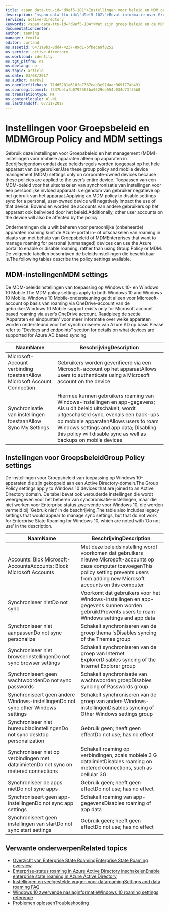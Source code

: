 ```yaml
---
title: <span data-ttu-id="d9ef5-101">Instellingen voor beleid en MDM groep | Microsoft Docs</span><span class="sxs-lookup"><span data-stu-id="d9ef5-101">Group Policy and MDM settings | Microsoft Docs</span></span>
description: "<span data-ttu-id=\"d9ef5-102\">Bevat informatie over Groepsbeleid en het mobiele apparaat management (MDM)-instellingen die moeten worden gebruikt op apparaten in Bedrijfseigendom.</span><span class=\"sxs-lookup\"><span data-stu-id=\"d9ef5-102\">Provides information about group policy and mobile device management (MDM) settings that should be used on corporate-owned devices.</span></span> <span data-ttu-id=\"d9ef5-103\">Deze beleidsregels worden toegepast op het hele apparaat van de gebruiker.</span><span class=\"sxs-lookup\"><span data-stu-id=\"d9ef5-103\">These policies are applied to the user’s entire device.</span></span>"
services: active-directory
keywords: <span data-ttu-id="d9ef5-104">Wat zijn groep beleid en de MDM-instellingen voor Enterprise State Roaming, Enterprise State Roaming, windows cloud</span><span class="sxs-lookup"><span data-stu-id="d9ef5-104">what are group Policy and MDM settings for Enterprise State Roaming, Enterprise State Roaming, windows cloud</span></span>
documentationcenter: 
author: tanning
manager: femila
editor: curtand
ms.assetid: 6471a9b3-8dd4-4237-89d1-bfbeca9f8252
ms.service: active-directory
ms.workload: identity
ms.tgt_pltfrm: na
ms.devlang: na
ms.topic: article
ms.date: 03/08/2017
ms.author: markvi
ms.openlocfilehash: 71dd5281a618fe7367eab3e97daac069f77ab491
ms.sourcegitcommit: f537befafb079256fba0529ee554c034d73f36b0
ms.translationtype: MT
ms.contentlocale: nl-NL
ms.lasthandoff: 07/11/2017
---
```

# <a name="group-policy-and-mdm-settings"></a><span data-ttu-id="d9ef5-105">Instellingen voor Groepsbeleid en MDM</span><span class="sxs-lookup"><span data-stu-id="d9ef5-105">Group Policy and MDM settings</span></span>
<span data-ttu-id="d9ef5-106">Gebruik deze instellingen voor Groepsbeleid en het management (MDM)-instellingen voor mobiele apparaten alleen op apparaten in Bedrijfseigendom omdat deze beleidsregels worden toegepast op het hele apparaat van de gebruiker.</span><span class="sxs-lookup"><span data-stu-id="d9ef5-106">Use these group policy and mobile device management (MDM) settings only on corporate-owned devices because these policies are applied to the user’s entire device.</span></span> <span data-ttu-id="d9ef5-107">Toepassen van een MDM-beleid voor het uitschakelen van synchronisatie van instellingen voor een persoonlijke invloed apparaat is eigendom van gebruiker negatieve op het gebruik van het apparaat.</span><span class="sxs-lookup"><span data-stu-id="d9ef5-107">Applying an MDM policy to disable settings sync for a personal, user-owned device will negatively impact the use of that device.</span></span> <span data-ttu-id="d9ef5-108">Bovendien worden de accounts van andere gebruikers op het apparaat ook beïnvloed door het beleid.</span><span class="sxs-lookup"><span data-stu-id="d9ef5-108">Additionally, other user accounts on the device will also be affected by the policy.</span></span>

<span data-ttu-id="d9ef5-109">Ondernemingen die u wilt beheren voor persoonlijke (onbeheerde) apparaten roaming kunt de Azure-portal in- of uitschakelen van roaming in plaats van met behulp van Groepsbeleid of MDM</span><span class="sxs-lookup"><span data-stu-id="d9ef5-109">Enterprises that want to manage roaming for personal (unmanaged) devices can use the Azure portal to enable or disable roaming, rather than using Group Policy or MDM.</span></span>
<span data-ttu-id="d9ef5-110">De volgende tabellen beschrijven de beleidsinstellingen die beschikbaar is.</span><span class="sxs-lookup"><span data-stu-id="d9ef5-110">The following tables describe the policy settings available.</span></span>

## <a name="mdm-settings"></a><span data-ttu-id="d9ef5-111">MDM-instellingen</span><span class="sxs-lookup"><span data-stu-id="d9ef5-111">MDM settings</span></span>
<span data-ttu-id="d9ef5-112">De MDM-beleidsinstellingen van toepassing op Windows 10- en Windows 10 Mobile.</span><span class="sxs-lookup"><span data-stu-id="d9ef5-112">The MDM policy settings apply to both Windows 10 and Windows 10 Mobile.</span></span>  <span data-ttu-id="d9ef5-113">Windows 10 Mobile-ondersteuning geldt alleen voor Microsoft-account op basis van roaming via OneDrive-account van de gebruiker.</span><span class="sxs-lookup"><span data-stu-id="d9ef5-113">Windows 10 Mobile support exists only for Microsoft account based roaming via user’s OneDrive account.</span></span>  <span data-ttu-id="d9ef5-114">Raadpleeg de sectie 'Apparaten en eindpunten' voor meer informatie over welke apparaten worden ondersteund voor het synchroniseren van Azure AD op basis.</span><span class="sxs-lookup"><span data-stu-id="d9ef5-114">Please refer to “Devices and endpoints” section for details on what devices are supported for Azure AD based syncing.</span></span>

| <span data-ttu-id="d9ef5-115">Naam</span><span class="sxs-lookup"><span data-stu-id="d9ef5-115">Name</span></span> | <span data-ttu-id="d9ef5-116">Beschrijving</span><span class="sxs-lookup"><span data-stu-id="d9ef5-116">Description</span></span> |
| --- | --- |
| <span data-ttu-id="d9ef5-117">Microsoft-Account verbinding toestaan</span><span class="sxs-lookup"><span data-stu-id="d9ef5-117">Allow Microsoft Account Connection</span></span> |<span data-ttu-id="d9ef5-118">Gebruikers worden geverifieerd via een Microsoft-account op het apparaat</span><span class="sxs-lookup"><span data-stu-id="d9ef5-118">Allows users to authenticate using a Microsoft account on the device</span></span> |
| <span data-ttu-id="d9ef5-119">Synchronisatie van instellingen toestaan</span><span class="sxs-lookup"><span data-stu-id="d9ef5-119">Allow Sync My Settings</span></span> |<span data-ttu-id="d9ef5-120">Hiermee kunnen gebruikers roaming van Windows-instellingen en app-gegevens; Als u dit beleid uitschakelt, wordt uitgeschakeld sync, evenals een back-ups op mobiele apparaten</span><span class="sxs-lookup"><span data-stu-id="d9ef5-120">Allows users to roam Windows settings and app data; Disabling this policy will disable sync as well as backups on mobile devices</span></span> |

## <a name="group-policy-settings"></a><span data-ttu-id="d9ef5-121">Instellingen voor Groepsbeleid</span><span class="sxs-lookup"><span data-stu-id="d9ef5-121">Group Policy settings</span></span>
<span data-ttu-id="d9ef5-122">De instellingen voor Groepsbeleid van toepassing op Windows 10-apparaten die zijn gekoppeld aan een Active Directory-domein.</span><span class="sxs-lookup"><span data-stu-id="d9ef5-122">The Group Policy settings apply to Windows 10 devices that are joined to an Active Directory domain.</span></span> <span data-ttu-id="d9ef5-123">De tabel bevat ook verouderde instellingen die wordt weergegeven voor het beheren van synchronisatie-instellingen, maar die niet werken voor Enterprise status zwervende voor Windows 10, die worden vermeld bij 'Gebruik niet' in de beschrijving.</span><span class="sxs-lookup"><span data-stu-id="d9ef5-123">The table also includes legacy settings that would appear to manage sync settings, but that do not work for Enterprise State Roaming for Windows 10, which are noted with ‘Do not use’ in the description.</span></span>

| <span data-ttu-id="d9ef5-124">Naam</span><span class="sxs-lookup"><span data-stu-id="d9ef5-124">Name</span></span> | <span data-ttu-id="d9ef5-125">Beschrijving</span><span class="sxs-lookup"><span data-stu-id="d9ef5-125">Description</span></span> |
| --- | --- |
| <span data-ttu-id="d9ef5-126">Accounts: Blok Microsoft-Accounts</span><span class="sxs-lookup"><span data-stu-id="d9ef5-126">Accounts: Block Microsoft Accounts</span></span> |<span data-ttu-id="d9ef5-127">Met deze beleidsinstelling wordt voorkomen dat gebruikers nieuwe Microsoft-accounts op deze computer toevoegen</span><span class="sxs-lookup"><span data-stu-id="d9ef5-127">This policy setting prevents users from adding new Microsoft accounts on this computer</span></span> |
| <span data-ttu-id="d9ef5-128">Synchroniseer niet</span><span class="sxs-lookup"><span data-stu-id="d9ef5-128">Do not sync</span></span> |<span data-ttu-id="d9ef5-129">Voorkomt dat gebruikers voor het Windows-instellingen en app-gegevens kunnen worden gebruikt</span><span class="sxs-lookup"><span data-stu-id="d9ef5-129">Prevents users to roam Windows settings and app data</span></span> |
| <span data-ttu-id="d9ef5-130">Synchroniseer niet aanpassen</span><span class="sxs-lookup"><span data-stu-id="d9ef5-130">Do not sync personalize</span></span> |<span data-ttu-id="d9ef5-131">Schakelt synchroniseren van de groep thema 's</span><span class="sxs-lookup"><span data-stu-id="d9ef5-131">Disables syncing of the Themes group</span></span> |
| <span data-ttu-id="d9ef5-132">Synchroniseer niet browserinstellingen</span><span class="sxs-lookup"><span data-stu-id="d9ef5-132">Do not sync browser settings</span></span> |<span data-ttu-id="d9ef5-133">Schakelt synchroniseren van de groep van Internet Explorer</span><span class="sxs-lookup"><span data-stu-id="d9ef5-133">Disables syncing of the Internet Explorer group</span></span> |
| <span data-ttu-id="d9ef5-134">Synchroniseert geen wachtwoorden</span><span class="sxs-lookup"><span data-stu-id="d9ef5-134">Do not sync passwords</span></span> |<span data-ttu-id="d9ef5-135">Schakelt synchronisatie van wachtwoorden groep</span><span class="sxs-lookup"><span data-stu-id="d9ef5-135">Disables syncing of Passwords group</span></span> |
| <span data-ttu-id="d9ef5-136">Synchroniseert geen andere Windows-instellingen</span><span class="sxs-lookup"><span data-stu-id="d9ef5-136">Do not sync other Windows settings</span></span> |<span data-ttu-id="d9ef5-137">Schakelt synchroniseren van de groep van andere Windows-instellingen</span><span class="sxs-lookup"><span data-stu-id="d9ef5-137">Disables syncing of Other Windows settings group</span></span> |
| <span data-ttu-id="d9ef5-138">Synchroniseer niet bureaubladinstellingen</span><span class="sxs-lookup"><span data-stu-id="d9ef5-138">Do not sync desktop personalization</span></span> |<span data-ttu-id="d9ef5-139">Gebruik geen; heeft geen effect</span><span class="sxs-lookup"><span data-stu-id="d9ef5-139">Do not use; has no effect</span></span> |
| <span data-ttu-id="d9ef5-140">Synchroniseer niet op verbindingen met datalimieten</span><span class="sxs-lookup"><span data-stu-id="d9ef5-140">Do not sync on metered connections</span></span> |<span data-ttu-id="d9ef5-141">Schakelt roaming op verbindingen, zoals mobiele 3 G datalimiet</span><span class="sxs-lookup"><span data-stu-id="d9ef5-141">Disables roaming on metered connections, such as cellular 3G</span></span> |
| <span data-ttu-id="d9ef5-142">Synchroniseer de apps niet</span><span class="sxs-lookup"><span data-stu-id="d9ef5-142">Do not sync apps</span></span> |<span data-ttu-id="d9ef5-143">Gebruik geen; heeft geen effect</span><span class="sxs-lookup"><span data-stu-id="d9ef5-143">Do not use; has no effect</span></span> |
| <span data-ttu-id="d9ef5-144">Synchroniseert geen app-instellingen</span><span class="sxs-lookup"><span data-stu-id="d9ef5-144">Do not sync app settings</span></span> |<span data-ttu-id="d9ef5-145">Schakelt roaming van app-gegevens</span><span class="sxs-lookup"><span data-stu-id="d9ef5-145">Disables roaming of app data</span></span> |
| <span data-ttu-id="d9ef5-146">Synchroniseert geen instellingen van start</span><span class="sxs-lookup"><span data-stu-id="d9ef5-146">Do not sync start settings</span></span> |<span data-ttu-id="d9ef5-147">Gebruik geen; heeft geen effect</span><span class="sxs-lookup"><span data-stu-id="d9ef5-147">Do not use; has no effect</span></span> |

## <a name="related-topics"></a><span data-ttu-id="d9ef5-148">Verwante onderwerpen</span><span class="sxs-lookup"><span data-stu-id="d9ef5-148">Related topics</span></span>
* [<span data-ttu-id="d9ef5-149">Overzicht van Enterprise State Roaming</span><span class="sxs-lookup"><span data-stu-id="d9ef5-149">Enterprise State Roaming overview</span></span>](active-directory-windows-enterprise-state-roaming-overview.md)
* [<span data-ttu-id="d9ef5-150">Enterprise-status roaming in Azure Active Directory inschakelen</span><span class="sxs-lookup"><span data-stu-id="d9ef5-150">Enable enterprise state roaming in Azure Active Directory</span></span>](active-directory-windows-enterprise-state-roaming-enable.md)
* [<span data-ttu-id="d9ef5-151">Instellingen en veelgestelde vragen voor dataroaming</span><span class="sxs-lookup"><span data-stu-id="d9ef5-151">Settings and data roaming FAQ</span></span>](active-directory-windows-enterprise-state-roaming-faqs.md)
* [<span data-ttu-id="d9ef5-152">Windows 10 zwervende naslaginformatie</span><span class="sxs-lookup"><span data-stu-id="d9ef5-152">Windows 10 roaming settings reference</span></span>](active-directory-windows-enterprise-state-roaming-windows-settings-reference.md)
* [<span data-ttu-id="d9ef5-153">Problemen oplossen</span><span class="sxs-lookup"><span data-stu-id="d9ef5-153">Troubleshooting</span></span>](active-directory-windows-enterprise-state-roaming-troubleshooting.md)

